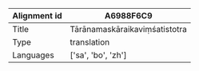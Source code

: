 |Alignment id | A6988F6C9
| --- | --- 
|Title | Tārānamaskāraikaviṃśatistotra 
|Type | translation
|Languages | ['sa', 'bo', 'zh']